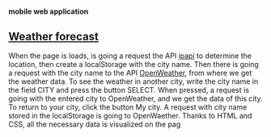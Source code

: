 #### mobile web application

## [Weather forecast](https://roman-mid.github.io/weather/)
When the page is loads, is going a request the API [ipapi](https://ipapi.co/#api) to determine the location, then create a localStorage with the city name. Then there is going a request with the city name to the API [OpenWeather](https://openweathermap.org), from where we get the weather data.
To see the weather in another city, write the city name in the field CITY and press the button SELECT. When pressed, a request is going with the entered city to OpenWeather, and we get the data of this city. To return to your city, click the button My city. A request with city name stored in the localStorage is going to OpenWaether. 
Thanks to HTML and CSS, all the necessary data is visualized on the pag
